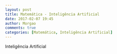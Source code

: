 ```yaml
---
layout: post
title: Matemática - Inteligência Artificial
date: 2017-02-07 19:45
author: Morgao
comments: true
categories: [Matemática, Inteligência Artificial]
---
```


Inteligência Artificial